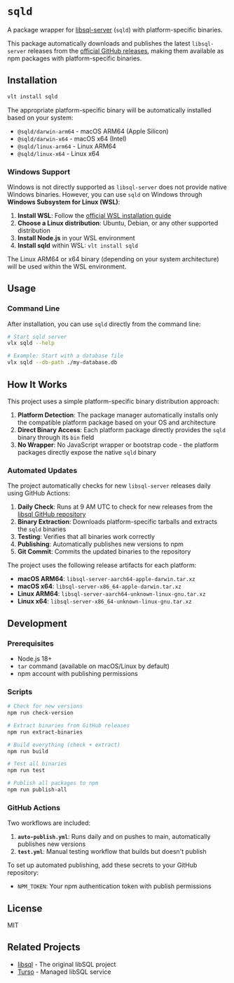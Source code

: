 # `sqld`

A package wrapper for [libsql-server](https://github.com/tursodatabase/libsql) (`sqld`) with platform-specific binaries.

This package automatically downloads and publishes the latest `libsql-server` releases from the [official GitHub releases](https://github.com/tursodatabase/libsql/releases?q=libsql-server-), making them available as npm packages with platform-specific binaries.

## Installation

```bash
vlt install sqld
```

The appropriate platform-specific binary will be automatically installed based on your system:

- `@sqld/darwin-arm64` - macOS ARM64 (Apple Silicon)
- `@sqld/darwin-x64` - macOS x64 (Intel)
- `@sqld/linux-arm64` - Linux ARM64
- `@sqld/linux-x64` - Linux x64

### Windows Support

Windows is not directly supported as `libsql-server` does not provide native Windows binaries. However, you can use `sqld` on Windows through **Windows Subsystem for Linux (WSL)**:

1. **Install WSL**: Follow the [official WSL installation guide](https://docs.microsoft.com/en-us/windows/wsl/install)
2. **Choose a Linux distribution**: Ubuntu, Debian, or any other supported distribution
3. **Install Node.js** in your WSL environment
4. **Install sqld** within WSL: `vlt install sqld`

The Linux ARM64 or x64 binary (depending on your system architecture) will be used within the WSL environment.

## Usage

### Command Line

After installation, you can use `sqld` directly from the command line:

```bash
# Start sqld server
vlx sqld --help

# Example: Start with a database file
vlx sqld --db-path ./my-database.db
```

## How It Works

This project uses a simple platform-specific binary distribution approach:

1. **Platform Detection**: The package manager automatically installs only the compatible platform package based on your OS and architecture
2. **Direct Binary Access**: Each platform package directly provides the `sqld` binary through its `bin` field
3. **No Wrapper**: No JavaScript wrapper or bootstrap code - the platform packages directly expose the native `sqld` binary

### Automated Updates

The project automatically checks for new `libsql-server` releases daily using GitHub Actions:

1. **Daily Check**: Runs at 9 AM UTC to check for new releases from the [libsql GitHub repository](https://github.com/tursodatabase/libsql/releases?q=libsql-server-)
2. **Binary Extraction**: Downloads platform-specific tarballs and extracts the `sqld` binaries
3. **Testing**: Verifies that all binaries work correctly
4. **Publishing**: Automatically publishes new versions to npm
5. **Git Commit**: Commits the updated binaries to the repository

The project uses the following release artifacts for each platform:
- **macOS ARM64**: `libsql-server-aarch64-apple-darwin.tar.xz`
- **macOS x64**: `libsql-server-x86_64-apple-darwin.tar.xz`
- **Linux ARM64**: `libsql-server-aarch64-unknown-linux-gnu.tar.xz`
- **Linux x64**: `libsql-server-x86_64-unknown-linux-gnu.tar.xz`

## Development

### Prerequisites

- Node.js 18+
- `tar` command (available on macOS/Linux by default)
- npm account with publishing permissions

### Scripts

```bash
# Check for new versions
npm run check-version

# Extract binaries from GitHub releases
npm run extract-binaries

# Build everything (check + extract)
npm run build

# Test all binaries
npm run test

# Publish all packages to npm
npm run publish-all
```

### GitHub Actions

Two workflows are included:

1. **`auto-publish.yml`**: Runs daily and on pushes to main, automatically publishes new versions
2. **`test.yml`**: Manual testing workflow that builds but doesn't publish

To set up automated publishing, add these secrets to your GitHub repository:

- `NPM_TOKEN`: Your npm authentication token with publish permissions

## License

MIT

## Related Projects

- [libsql](https://github.com/tursodatabase/libsql) - The original libSQL project
- [Turso](https://turso.tech/) - Managed libSQL service